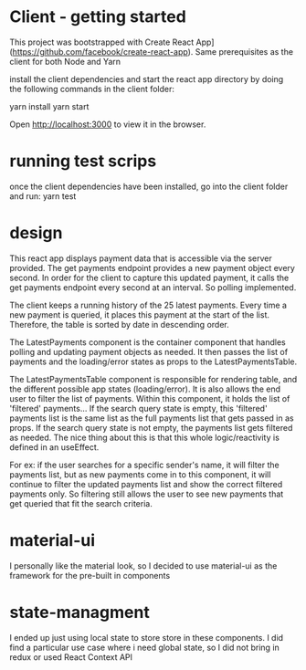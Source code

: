 # Client - getting started

This project was bootstrapped with Create React App](https://github.com/facebook/create-react-app).
Same prerequisites as the client for both Node and Yarn

install the client dependencies and start the react app directory by doing the following commands in the client folder:

yarn install
yarn start

Open [http://localhost:3000](http://localhost:3000) to view it in the browser.

# running test scrips

once the client dependencies have been installed, go into the client folder and run:
yarn test

# design

This react app displays payment data that is accessible via the server provided.
The get payments endpoint provides a new payment object every second. In order for the client to capture this updated payment, it calls the get payments endpoint every second at an interval. So polling implemented.

The client keeps a running history of the 25 latest payments. Every time a new payment is queried, it
places this payment at the start of the list. Therefore, the table is sorted by date in descending order.

The LatestPayments component is the container component that handles polling and updating payment objects as needed. It then passes the list of payments and the loading/error states as props to the LatestPaymentsTable.

The LatestPaymentsTable component is responsible for rendering table, and the different possible app states (loading/error). It is also allows the end user to filter the list of payments. Within this component, it holds the list of 'filtered' payments... If the search query state is empty, this 'filtered' payments list is the same list as the full payments list that gets passed in as props. If the search query state is not empty, the payments list gets filtered as needed. The nice thing about this is that this whole logic/reactivity is defined in an useEffect.

For ex: if the user searches for a specific sender's name, it will filter the payments list, but as new payments come in to this component, it will continue to filter the updated payments list and show the correct filtered payments only. So filtering still allows the user to see new payments that get queried that fit the search criteria.

# material-ui

I personally like the material look, so I decided to use material-ui as the framework for the pre-built in components

# state-managment

I ended up just using local state to store store in these components. I did find a particular use case where i need global state, so I did not bring in redux or used React Context API
